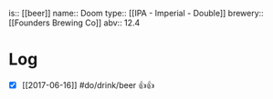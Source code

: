 is:: [[beer]]
name:: Doom
type:: [[IPA - Imperial - Double]]
brewery:: [[Founders Brewing Co]]
abv:: 12.4

# Log
- [x] [[2017-06-16]] #do/drink/beer 👍👍
